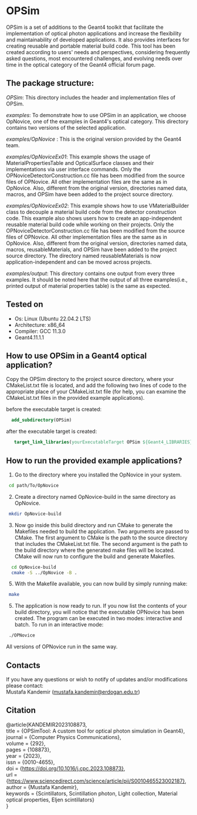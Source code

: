 # OPSim

OPSim is a set of additions to the Geant4 toolkit that facilitate the implementation of optical photon applications and increase the flexibility and maintainability of developed applications. It also provides interfaces for creating reusable and portable material build code. This tool has been created according to users' needs and perspectives, considering frequently asked questions, most encountered challenges, and evolving needs over time in the optical category of the Geant4 official forum page.
             
## The package structure:   

_OPSim_: This directory includes the header and implementation files of OPSim. 

_examples_: To demonstrate how to use OPSim in an application, we choose OpNovice, one of the examples in Geant4's optical category. This directory contains two versions of the selected application.  

_examples/OpNovice_ : This is the original version provided by the Geant4 team.

_examples/OpNoviceEx01_: This example shows the usage of MaterialPropertiesTable and OpticalSurface classes and their implementations via user interface commands. Only the OPNoviceDetectorConstruction.cc file has been modified from the source files of OPNovice. All other implementation files are the same as in OpNovice. Also, different from the original version, directories named data, macros, and OPSim have been added to the project source directory. 

_examples/OpNoviceEx02_: This example shows how to use VMaterialBuilder class to decouple a material build code from the detector construction code. This example also shows users how to create an app-independent reusable material build code while working on their projects. Only the OPNoviceDetectorConstruction.cc file has been modified from the source files of OPNovice. All other implementation files are the same as in OpNovice. Also, different from the original version, directories named data, macros, reusableMaterials, and OPSim have been added to the project source directory. The directory named reusableMaterials is now application-independent and can be moved across projects.

_examples/output_: This directory contains one output from every three examples. It should be noted here that the output of all three examples(i.e., printed output of material properties table) is the same as expected. 

## Tested on 

* Os: Linux (Ubuntu 22.04.2 LTS)
* Architecture: x86_64
* Compiler: GCC 11.3.0
* Geant4.11.1.1

## How to use OPSim in a Geant4 optical application? 
Copy the OPSim directory to the project source directory, where your CMakeList.txt file is located, and add the following two lines of code to the appropriate place of your CMakeList.txt file (for help, you can examine the CMakeList.txt files in the provided example applications). 

before the executable target is created:
 ```cmake	
   add_subdirectory(OPSim)
  ```
after the executable target is created:
```cmake	
   target_link_libraries(yourExecutableTarget OPSim ${Geant4_LIBRARIES} )
  ```

## How to run the provided example applications?   
  
1. Go to the directory where you installed the OpNovice in your system.
  ```bash	
   cd path/To/OpNovice
  ```
  
2. Create a directory named OpNovice-build in the same directory as OpNovice. 
  ```bash
   mkdir OpNovice-build
   ```

3. Now go inside this build directory and run CMake to generate the Makefiles needed to build the application. Two arguments are 
passed to CMake. The first argument to CMake is the path to the source directory that includes the CMakeList.txt file. The second argument is the path to the build directory where the generated make files will be located. CMake will now run to configure the build and generate Makefiles.
```bash
  cd OpNovice-build
  cmake -S ../OpNovice -B .
 ```
5. With the Makefile available, you can now build by simply running make: 
  ```bash
   make  
  ```
5. The application is now ready to run. If you now list the contents of your build directory, you will notice that the executable OPNovice has been created. The program can be executed in two modes: interactive and batch. To run in an interactive mode:
  ```bash
   ./OPNovice
```
All versions of OPNovice run in the same way.  
 
## Contacts 

If you have any questions or wish to notify of updates and/or modifications please contact: \
Mustafa Kandemir (mustafa.kandemir@erdogan.edu.tr)

## Citation
@article{KANDEMIR2023108873, \
title = {OPSimTool: A custom tool for optical photon simulation in Geant4}, \
journal = {Computer Physics Communications}, \
volume = {292}, \
pages = {108873}, \
year = {2023}, \
issn = {0010-4655}, \
doi = {https://doi.org/10.1016/j.cpc.2023.108873}, \
url = {https://www.sciencedirect.com/science/article/pii/S0010465523002187}, \
author = {Mustafa Kandemir}, \
keywords = {Scintillators, Scintillation photon, Light collection, Material optical properties, Eljen scintillators} \
}

